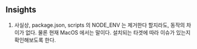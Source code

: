 ## Insights

1. 사실상, package.json, scripts 의 NODE_ENV 는 제거한다 할지라도, 동작의 차이가 없다.
물론 현재 MacOS 에서는 말이다. 설치되는 타겟에 따라 이슈가 있는지 확인해보도록 한다.